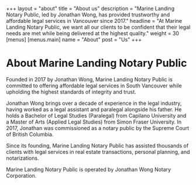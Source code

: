 +++
layout = "about"
title = "About us"
description = "Marine Landing Notary Public, led by Jonathan Wong, has provided trustworthy and affordable legal services in Vancouver since 2017."
headline = "At Marine Landing Notary Public, we want all our clients to be confident that their legal needs are met while being delivered at the highest quality."
weight = 30
[menus]
  [menus.main]
    name = "About"
    post = "Us"
+++

# About Marine Landing Notary Public

Founded in 2017 by Jonathan Wong, Marine Landing Notary Public is committed to offering affordable legal services in South Vancouver while upholding the highest standards of integrity and trust.

Jonathan Wong brings over a decade of experience in the legal industry, having worked as a legal assistant and paralegal alongside his father. He holds a Bachelor of Legal Studies (Paralegal) from Capilano University and a Master of Arts (Applied Legal Studies) from Simon Fraser University. In 2017, Jonathan was commissioned as a notary public by the Supreme Court of British Columbia.

Since its founding, Marine Landing Notary Public has assisted thousands of clients with legal services in real estate transactions, personal planning, and notarizations.

Marine Landing Notary Public is operated by Jonathan Wong Notary Corporation.
